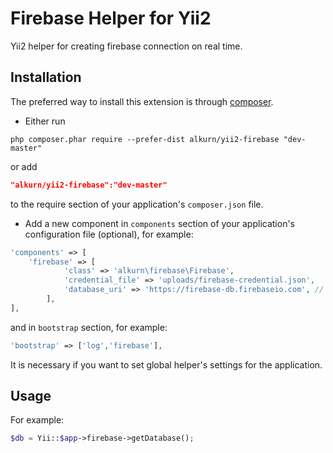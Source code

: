 Firebase Helper for Yii2
========================

Yii2 helper for creating firebase connection on real time.

Installation
------------
The preferred way to install this extension is through [composer](http://getcomposer.org/download/).

* Either run

```
php composer.phar require --prefer-dist alkurn/yii2-firebase "dev-master"
```
or add

```json
"alkurn/yii2-firebase":"dev-master"
```

to the require section of your application's `composer.json` file.

* Add a new component in `components` section of your application's configuration file (optional), for example:

```php
'components' => [
    'firebase' => [
            'class' => 'alkurn\firebase\Firebase',
            'credential_file' => 'uploads/firebase-credential.json',
            'database_uri' => 'https://firebase-db.firebaseio.com', // (optional)
        ], 
],
```

and in `bootstrap` section, for example:

```php
'bootstrap' => ['log','firebase'],
```

It is necessary if you want to set global helper's settings for the application.

Usage
-----
For example:

```php
$db = Yii::$app->firebase->getDatabase();
```


